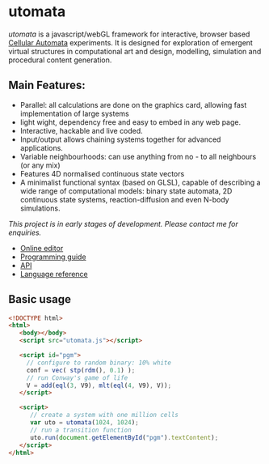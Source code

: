 
# utomata
<i>utomata</i> is a javascript/webGL framework for interactive, browser based [Cellular Automata](https://en.wikipedia.org/wiki/Cellular_automaton) experiments. It is designed for exploration of emergent virtual structures in computational art and design, modelling, simulation and procedural content generation.

## Main Features:
* Parallel: all calculations are done on the graphics card, allowing fast implementation of large systems
* light wight, dependency free and easy to embed in any web page.
* Interactive, hackable and live coded.
* Input/output allows chaining systems together for advanced applications.
* Variable neighbourhoods: can use anything from no - to all neighbours (or any mix)
* Features 4D normalised continuous state vectors
* A minimalist functional syntax (based on GLSL), capable of describing a wide range of computational models: binary state automata, 2D continuous state systems, reaction-diffusion and even N-body simulations.

*This project is in early stages of development. Please contact me for enquiries.*

* [Online editor](https://soogbet.github.io/utomata)
* [Programming guide](https://github.com/soogbet/utomata/wiki/Programming-guide)
* [API](https://github.com/soogbet/utomata/wiki/utomata-API)
* [Language reference](https://github.com/soogbet/utomata/wiki/Language-reference)

## Basic usage

```html
<!DOCTYPE html>
<html>
   <body></body>
   <script src="utomata.js"></script>

   <script id="pgm">
     // configure to random binary: 10% white
     conf = vec( stp(rdm(), 0.1) );
     // run Conway's game of life
     V = add(eql(3, V9), mlt(eql(4, V9), V));
   </script>

   <script>
      // create a system with one million cells
      var uto = utomata(1024, 1024);
      // run a transition function
      uto.run(document.getElementById("pgm").textContent);
   </script>
</html>
```

